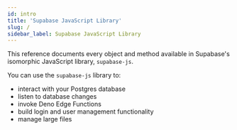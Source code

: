 ```yaml
---
id: intro
title: 'Supabase JavaScript Library'
slug: /
sidebar_label: Supabase JavaScript Library
---
```


This reference documents every object and method available in Supabase's isomorphic JavaScript library, `supabase-js`. 

You can use the `supabase-js` library to:

- interact with your Postgres database
- listen to database changes
- invoke Deno Edge Functions
- build login and user management functionality
- manage large files